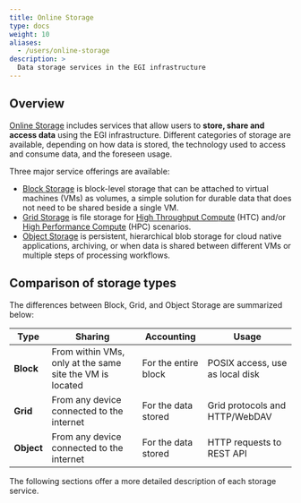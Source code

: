 ```yaml
---
title: Online Storage
type: docs
weight: 10
aliases:
  - /users/online-storage
description: >
  Data storage services in the EGI infrastructure
---
```


## Overview

[Online Storage](https://www.egi.eu/service/online-storage/) includes services
that allow users to **store, share and access data** using the EGI infrastructure.
Different categories of storage are available, depending on how data is stored,
the technology used to access and consume data, and the foreseen usage.

Three major service offerings are available:

- [Block Storage](../../compute/cloud-compute/block-storage) is block-level
  storage that can be attached to virtual machines (VMs) as volumes, a simple
  solution for durable data that does not need to be shared beside a single VM.
- [Grid Storage](../../compute/high-throughput-compute/grid-storage) is file
  storage for
  [High Throughput Compute](../../compute/high-throughput-compute) (HTC) and/or
  [High Performance Compute](../../compute/high-performance-compute) (HPC)
  scenarios.
- [Object Storage](object-storage) is persistent, hierarchical blob storage for
  cloud native applications, archiving, or when data is shared between different
  VMs or multiple steps of processing workflows.

## Comparison of storage types

The differences between Block, Grid, and Object Storage are summarized below:

| Type       | Sharing                                                  | Accounting           | Usage                           |
| ---------- | -------------------------------------------------------- | -------------------- | ------------------------------- |
| **Block**  | From within VMs, only at the same site the VM is located | For the entire block | POSIX access, use as local disk |
| **Grid**   | From any device connected to the internet                | For the data stored  | Grid protocols and HTTP/WebDAV  |
| **Object** | From any device connected to the internet                | For the data stored  | HTTP requests to REST API       |

The following sections offer a more detailed description of each storage service.
